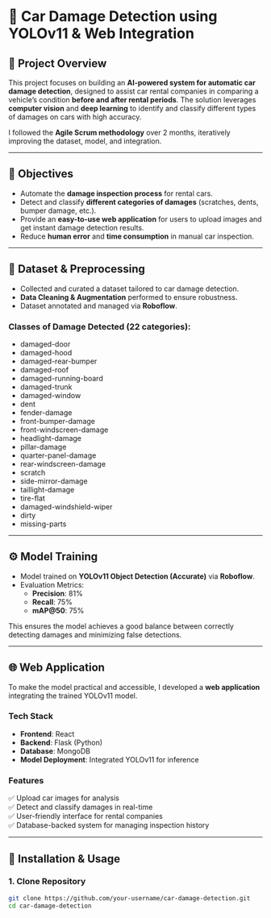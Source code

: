 # 🚗 Car Damage Detection using YOLOv11 & Web Integration  

## 📌 Project Overview  
This project focuses on building an **AI-powered system for automatic car damage detection**, designed to assist car rental companies in comparing a vehicle’s condition **before and after rental periods**. The solution leverages **computer vision** and **deep learning** to identify and classify different types of damages on cars with high accuracy.  

I followed the **Agile Scrum methodology** over 2 months, iteratively improving the dataset, model, and integration.  

---

## 🎯 Objectives  
- Automate the **damage inspection process** for rental cars.  
- Detect and classify **different categories of damages** (scratches, dents, bumper damage, etc.).  
- Provide an **easy-to-use web application** for users to upload images and get instant damage detection results.  
- Reduce **human error** and **time consumption** in manual car inspection.  

---

## 🧠 Dataset & Preprocessing  
- Collected and curated a dataset tailored to car damage detection.  
- **Data Cleaning & Augmentation** performed to ensure robustness.  
- Dataset annotated and managed via **Roboflow**.  

### Classes of Damage Detected (22 categories):  
- damaged-door  
- damaged-hood   
- damaged-rear-bumper   
- damaged-roof   
- damaged-running-board
- damaged-trunk 
- damaged-window   
- dent   
- fender-damage
- front-bumper-damage   
- front-windscreen-damage  
- headlight-damage   
- pillar-damage   
- quarter-panel-damage  
- rear-windscreen-damage   
- scratch   
- side-mirror-damage   
- taillight-damage
- tire-flat  
- damaged-windshield-wiper  
- dirty 
- missing-parts  

---

## ⚙️ Model Training  
- Model trained on **YOLOv11 Object Detection (Accurate)** via **Roboflow**.  
- Evaluation Metrics:  
  - **Precision**: 81%  
  - **Recall**: 75%  
  - **mAP@50**: 75%  

This ensures the model achieves a good balance between correctly detecting damages and minimizing false detections.  

---

## 🌐 Web Application  
To make the model practical and accessible, I developed a **web application** integrating the trained YOLOv11 model.  

### Tech Stack  
- **Frontend**: React  
- **Backend**: Flask (Python)  
- **Database**: MongoDB  
- **Model Deployment**: Integrated YOLOv11 for inference  

### Features  
✅ Upload car images for analysis  
✅ Detect and classify damages in real-time  
✅ User-friendly interface for rental companies  
✅ Database-backed system for managing inspection history  

---

## 🚀 Installation & Usage  

### 1. Clone Repository  
```bash
git clone https://github.com/your-username/car-damage-detection.git
cd car-damage-detection

